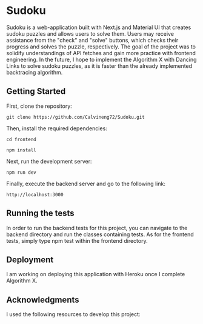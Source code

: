 # Sudoku

Sudoku is a web-application built with Next.js and Material UI that creates sudoku puzzles and allows users to solve them. Users may receive assistance from the "check" and "solve" buttons, which checks their progress and solves the puzzle, respectively. The goal of the project was to solidify understandings of API fetches and gain more practice with frontend engineering. In the future, I hope to implement the Algorithm X with Dancing Links to solve sudoku puzzles, as it is faster than the already implemented backtracing algorithm. 

## Getting Started

First, clone the repository:

    git clone https://github.com/Calvineng72/Sudoku.git
      
Then, install the required dependencies: 
 
    cd frontend
 
    npm install
      
Next, run the development server:

    npm run dev
    
Finally, execute the backend server and go to the following link:

    http://localhost:3000

## Running the tests

In order to run the backend tests for this project, you can navigate to the backend directory and run the classes containing tests. As for the frontend tests, simply type npm test within the frontend directory. 

## Deployment

I am working on deploying this application with Heroku once I complete Algorithm X.

## Acknowledgments

I used the following resources to develop this project:

